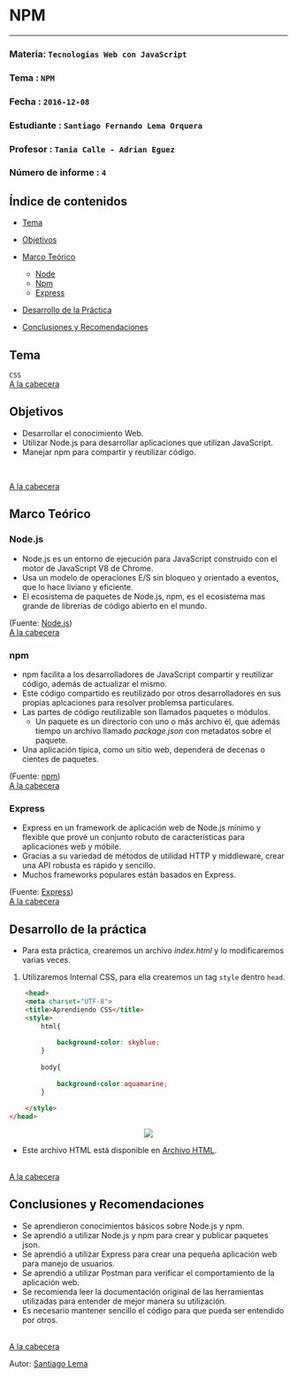 # NPM
---

### Materia: `Tecnologías Web con JavaScript`
### Tema : `NPM` 
### Fecha : `2016-12-08`
### Estudiante : `Santiago Fernando Lema Orquera`
### Profesor : `Tania Calle - Adrian Eguez`
### Número de informe : `4`

<a name="Cabecera"></a>
## Índice de contenidos


- <a href="#Tema">Tema</a>
- <a href="#Objetivos">Objetivos</a>
- <a href="#Marco Teórico">Marco Teórico</a>
  * <a href="#Node.js">Node</a>
  * <a href="#Npm">Npm</a>
  * <a href="#Express">Express</a>

- <a href="#Desarrollo">Desarrollo de la Práctica</a>
- <a href="#Conclusiones y Recomendaciones">Conclusiones y Recomendaciones</a> 

<a name="Tema"></a>
## Tema
`CSS`
<br>
<a href="#Cabecera">A la cabecera</a>

<a name="Objetivos"></a>
## Objetivos
- Desarrollar el conocimiento Web.
- Utilizar Node.js para desarrollar aplicaciones que utilizan JavaScript.
- Manejar npm para compartir y reutilizar código.
<br>

<a href="#Cabecera">A la cabecera</a>

<a name="Marco Teórico"></a>
## Marco Teórico


<a name="Node"></a>
### Node.js

* Node.js es un entorno de ejecución para JavaScript construido con el motor de JavaScript V8 de Chrome. 
* Usa un modelo de operaciones E/S sin bloqueo y orientado a eventos, que lo hace liviano y eficiente. 
* El ecosistema de paquetes de Node.js, npm, es el ecosistema mas grande de librerías de código abierto en el mundo.

(Fuente: [Node.js](https://nodejs.org/es/))
<br>
<a href="#Cabecera">A la cabecera</a>

<a name="Npm"></a>
### npm

* npm facilita a los desarrolladores de JavaScript compartir y reutilizar código, además de actualizar el mismo.
* Este código compartido es reutilizado por otros desarrolladores en sus propias aplcaciones para resolver problemsa particulares.
* Las partes de código reutilizable son llamados paquetes o módulos.
    * Un paquete es un directorio con uno o más archivo él, que además tiempo un archivo llamado *package.json* con metadatos sobre el paquete.
* Una aplicación típica, como un sitio web, dependerá de decenas o cientes de paquetes.

(Fuente: [npm](https://docs.npmjs.com/getting-started/what-is-npm))
<br>
<a href="#Cabecera">A la cabecera</a>

<a name="Express"></a>
### Express

* Express en un framework de aplicación web de Node.js mínimo y flexible que prové un conjunto robuto de características para aplicaciones web y móbile.
* Gracias a su variedad de métodos de utilidad HTTP y middleware, crear una API robusta es rápido y sencillo.
* Muchos frameworks populares están basados en Express.

(Fuente: [Express](http://expressjs.com/))
<br>
<a href="#Cabecera">A la cabecera</a>


<a name="Desarrollo"></a>
## Desarrollo de la práctica

* Para esta práctica, crearemos un archivo *index.html* y lo modificaremos varias veces.

1) Utilizaremos Internal CSS, para ella crearemos un tag `style` dentro `head`.


```html
    <head>
    <meta charset="UTF-8">
    <title>Aprendiendo CSS</title>
    <style>
        html{
            
            background-color: skyblue;    
        }
        
        body{
            
            background-color:aquamarine;
        }
        
    </style>
</head>
```

<p align="center">
<img src="https://github.com/santy-101/Tec_Web/blob/02-CSS/Informe/Im%C3%A1genes/Clases.png?raw=true">
</p>

* Este archivo HTML está disponible en [Archivo HTML](https://github.com/santy-101/Tec_Web/blob/02-CSS/Informe/index.html).

<br>
<a href="#Cabecera">A la cabecera</a>

<a name="Conclusiones y Recomendaciones"></a>
## Conclusiones y Recomendaciones
* Se aprendieron conocimientos básicos sobre Node.js y npm.
* Se aprendió a utilizar Node.js y npm para crear y publicar paquetes json.
* Se aprendió a utilizar Express para crear una pequeña aplicación web para manejo de usuarios.
* Se aprendió a utilizar Postman para verificar el comportamiento de la aplicación web.
* Se recomienda leer la documentación original de las herramientas utilizadas para entender de mejor manera su utilización.
* Es necesario mantener sencillo el código para que pueda ser entendido por otros.

<br>
<a href="#Cabecera">A la cabecera</a>

Autor: [Santiago Lema](https://github.com/santy-101)